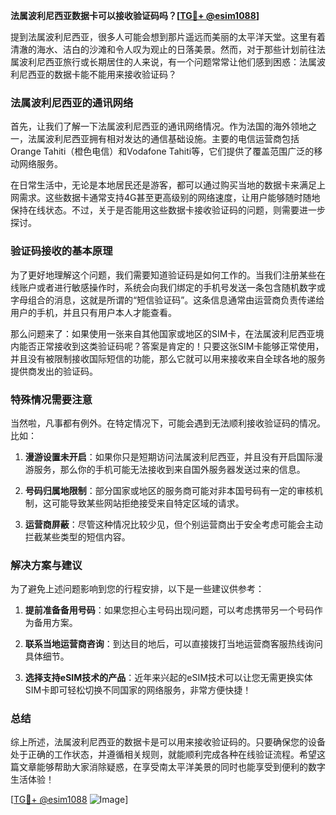 **法属波利尼西亚数据卡可以接收验证码吗？[[TG💪+ @esim1088](https://t.me/s/esim1088)]**

提到法属波利尼西亚，很多人可能会想到那片遥远而美丽的太平洋天堂。这里有着清澈的海水、洁白的沙滩和令人叹为观止的日落美景。然而，对于那些计划前往法属波利尼西亚旅行或长期居住的人来说，有一个问题常常让他们感到困惑：法属波利尼西亚的数据卡能不能用来接收验证码？

### 法属波利尼西亚的通讯网络

首先，让我们了解一下法属波利尼西亚的通讯网络情况。作为法国的海外领地之一，法属波利尼西亚拥有相对发达的通信基础设施。主要的电信运营商包括Orange Tahiti（橙色电信）和Vodafone Tahiti等，它们提供了覆盖范围广泛的移动网络服务。

在日常生活中，无论是本地居民还是游客，都可以通过购买当地的数据卡来满足上网需求。这些数据卡通常支持4G甚至更高级别的网络速度，让用户能够随时随地保持在线状态。不过，关于是否能用这些数据卡接收验证码的问题，则需要进一步探讨。

### 验证码接收的基本原理

为了更好地理解这个问题，我们需要知道验证码是如何工作的。当我们注册某些在线账户或者进行敏感操作时，系统会向我们绑定的手机号发送一条包含随机数字或字母组合的消息，这就是所谓的“短信验证码”。这条信息通常由运营商负责传递给用户的手机，并且只有用户本人才能查看。

那么问题来了：如果使用一张来自其他国家或地区的SIM卡，在法属波利尼西亚境内能否正常接收到这类验证码呢？答案是肯定的！只要这张SIM卡能够正常使用，并且没有被限制接收国际短信的功能，那么它就可以用来接收来自全球各地的服务提供商发出的验证码。

### 特殊情况需要注意

当然啦，凡事都有例外。在特定情况下，可能会遇到无法顺利接收验证码的情况。比如：

1. **漫游设置未开启**：如果你只是短期访问法属波利尼西亚，并且没有开启国际漫游服务，那么你的手机可能无法接收到来自国外服务器发送过来的信息。
   
2. **号码归属地限制**：部分国家或地区的服务商可能对非本国号码有一定的审核机制，这可能导致某些网站拒绝接受来自特定区域的请求。
   
3. **运营商屏蔽**：尽管这种情况比较少见，但个别运营商出于安全考虑可能会主动拦截某些类型的短信内容。

### 解决方案与建议

为了避免上述问题影响到您的行程安排，以下是一些建议供参考：

1. **提前准备备用号码**：如果您担心主号码出现问题，可以考虑携带另一个号码作为备用方案。
   
2. **联系当地运营商咨询**：到达目的地后，可以直接拨打当地运营商客服热线询问具体细节。
   
3. **选择支持eSIM技术的产品**：近年来兴起的eSIM技术可以让您无需更换实体SIM卡即可轻松切换不同国家的网络服务，非常方便快捷！

### 总结

综上所述，法属波利尼西亚的数据卡是可以用来接收验证码的。只要确保您的设备处于正确的工作状态，并遵循相关规则，就能顺利完成各种在线验证流程。希望这篇文章能够帮助大家消除疑惑，在享受南太平洋美景的同时也能享受到便利的数字生活体验！

[[TG💪+ @esim1088](https://t.me/s/esim1088) ![Image](https://i.postimg.cc/4NQfJmqS/Snipaste-2025-05-13-00-14-12.png)]